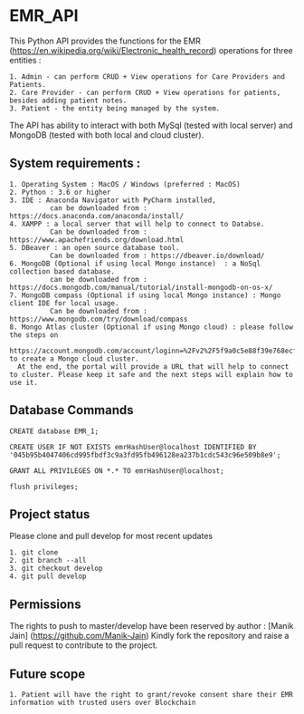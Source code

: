 # EMR_API

This Python API provides the functions for the EMR (https://en.wikipedia.org/wiki/Electronic_health_record) operations for three entities : 

```
1. Admin - can perform CRUD + View operations for Care Providers and Patients.
2. Care Provider - can perform CRUD + View operations for patients, besides adding patient notes.
3. Patient - the entity being managed by the system. 
```

The API has ability to interact with both MySql (tested with local server) and MongoDB (tested with both local and cloud cluster).

## System requirements : 
```
1. Operating System : MacOS / Windows (preferred : MacOS)
2. Python : 3.6 or higher
3. IDE : Anaconda Navigator with PyCharm installed, 
          can be downloaded from : https://docs.anaconda.com/anaconda/install/
4. XAMPP : a local server that will help to connect to Databse. 
          Can be downloaded from : https://www.apachefriends.org/download.html
5. DBeaver : an open source database tool. 
          Can be downloaded from : https://dbeaver.io/download/
6. MongoDB (Optional if using local Mongo instance)  : a NoSql collection based database. 
          can be downloaded from : https://docs.mongodb.com/manual/tutorial/install-mongodb-on-os-x/
7. MongoDB compass (Optional if using local Mongo instance) : Mongo client IDE for local usage. 
          Can be downloaded from : https://www.mongodb.com/try/download/compass
8. Mongo Atlas cluster (Optional if using Mongo cloud) : please follow the steps on 
  https://account.mongodb.com/account/loginn=%2Fv2%2F5f9a0c5e88f39e768ecf1ccd&nextHash=%23metrics%2FreplicaSet%2F5f9a0d7c94d89c1438088962%2Fexplorer%2FloginDetails%2Fusers%2Ffind to create a Mongo cloud cluster. 
  At the end, the portal will provide a URL that will help to connect to cluster. Please keep it safe and the next steps will explain how to use it. 
```


## Database Commands

```
CREATE database EMR_1;

CREATE USER IF NOT EXISTS emrHashUser@localhost IDENTIFIED BY '045b95b4047406cd995fbdf3c9a3fd95fb496128ea237b1cdc543c96e509b8e9';

GRANT ALL PRIVILEGES ON *.* TO emrHashUser@localhost;

flush privileges;
```
## Project status

Please clone and pull develop for most recent updates

```
1. git clone 
2. git branch --all
3. git checkout develop
4. git pull develop
```

## Permissions
The rights to push to master/develop have been reserved by author : [Manik Jain] (https://github.com/Manik-Jain)
Kindly fork the repository and raise a pull request to contribute to the project.

## Future scope
```
1. Patient will have the right to grant/revoke consent share their EMR information with trusted users over Blockchain

```
